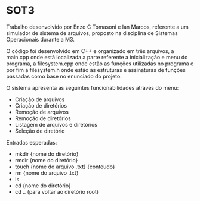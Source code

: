 # SOT3
Trabalho desenvolvido por Enzo C Tomasoni e Ian Marcos, referente a um simulador de sistema de arquivos, proposto na disciplina de Sistemas Operacionais durante a M3.

O código foi desenvolvido em C++ e organizado em três arquivos, a main.cpp onde está localizada a parte referente a inicialização e menu do programa, a filesystem.cpp onde estão as funções utilizadas no programa e por fim a filesystem.h onde estão as estruturas e assinaturas de funções passadas como base no enunciado do projeto.

O sistema apresenta as seguintes funcionabilidades atráves do menu:

- Criação de arquivos
- Criação de diretórios
- Remoção de arquivos
- Remoção de diretórios
- Listagem de arquivos e diretórios
- Seleção de diretório

Entradas esperadas:

- mkdir {nome do diretório}
- rmdir {nome do diretório}
- touch {nome do arquivo .txt} {conteudo}
- rm {nome do arquivo .txt}
- ls
- cd {nome do diretório}
- cd .. (para voltar ao diretório root)

